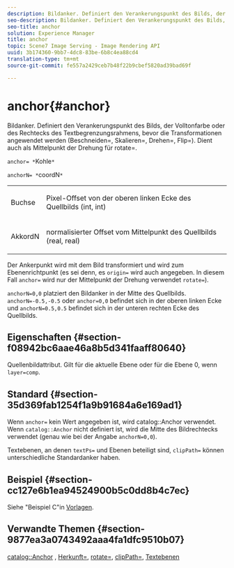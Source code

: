 ```yaml
---
description: Bildanker. Definiert den Verankerungspunkt des Bilds, der Volltonfarbe oder des Rechtecks des Textbegrenzungsrahmens, bevor die Transformationen angewendet werden (Beschneiden=, Skalieren=, Drehen=, Flip=). Dient auch als Mittelpunkt der Drehung für rotate=.
seo-description: Bildanker. Definiert den Verankerungspunkt des Bilds, der Volltonfarbe oder des Rechtecks des Textbegrenzungsrahmens, bevor die Transformationen angewendet werden (Beschneiden=, Skalieren=, Drehen=, Flip=). Dient auch als Mittelpunkt der Drehung für rotate=.
seo-title: anchor
solution: Experience Manager
title: anchor
topic: Scene7 Image Serving - Image Rendering API
uuid: 3b174360-9bb7-4dc8-83be-6b8c4ea88cd4
translation-type: tm+mt
source-git-commit: fe557a2429ceb7b48f22b9cbef5820ad39bad69f

---
```



# anchor{#anchor}

Bildanker. Definiert den Verankerungspunkt des Bilds, der Volltonfarbe oder des Rechtecks des Textbegrenzungsrahmens, bevor die Transformationen angewendet werden (Beschneiden=, Skalieren=, Drehen=, Flip=). Dient auch als Mittelpunkt der Drehung für rotate=.

`anchor= *`Kohle`*`

`anchorN= *`coordN`*`

<table id="simpletable_3ED1CD0BF473439FA1132FC84B4452A8"> 
 <tr class="strow"> 
  <td class="stentry"> <p><span class="codeph"> <span class="varname"> Buchse</span></span> </p> </td> 
  <td class="stentry"> <p>Pixel-Offset von der oberen linken Ecke des Quellbilds (int, int) </p></td> 
 </tr> 
 <tr class="strow"> 
  <td class="stentry"> <p><span class="codeph"> <span class="varname"> AkkordN</span></span> </p> </td> 
  <td class="stentry"> <p>normalisierter Offset vom Mittelpunkt des Quellbilds (real, real) </p></td> 
 </tr> 
</table>

Der Ankerpunkt wird mit dem Bild transformiert und wird zum Ebenenrichtpunkt (es sei denn, es `origin=` wird auch angegeben. In diesem Fall `anchor=` wird nur der Mittelpunkt der Drehung verwendet `rotate=`).

`anchorN=0,0` platziert den Bildanker in der Mitte des Quellbilds. `anchorN=-0.5,-0.5` oder `anchor=0,0` befindet sich in der oberen linken Ecke und `anchorN=0.5,0.5` befindet sich in der unteren rechten Ecke des Quellbilds.

## Eigenschaften {#section-f08942bc6aae46a8b5d341faaff80640}

Quellenbildattribut. Gilt für die aktuelle Ebene oder für die Ebene 0, wenn `layer=comp`.

## Standard {#section-35d369fab1254f1a9b91684a6e169ad1}

Wenn `anchor=` kein Wert angegeben ist, wird catalog::Anchor verwendet. Wenn `catalog::Anchor` nicht definiert ist, wird die Mitte des Bildrechtecks verwendet (genau wie bei der Angabe `anchorN=0,0`).

Textebenen, an denen `textPs=` und Ebenen beteiligt sind, `clipPath=` können unterschiedliche Standardanker haben.

## Beispiel {#section-cc127e6b1ea94524900b5c0dd8b4c7ec}

Siehe &quot;Beispiel C&quot;in [Vorlagen](../../../../../is-api/http-ref/image-serving-api-ref/c-http-protocol-reference/c-templates/c-templates.md#concept-3cd2d2adae0e41b2979b9640244d4d3e).

## Verwandte Themen {#section-9877ea3a0743492aaa4fa1dfc9510b07}

[catalog::Anchor](/help/aem-is-ir-api/is-api/image-catalog/image-serving-api-ref/c-image-catalog-reference/c-image-svg-data-reference/c-image-data-reference/r-anchor-cat.md) , [Herkunft=](../../../../../is-api/http-ref/image-serving-api-ref/c-http-protocol-reference/c-command-reference/r-origin.md#reference-e11c7ac06e2240cc884c3fec98f05138), [rotate=](../../../../../is-api/http-ref/image-serving-api-ref/c-http-protocol-reference/c-command-reference/r-rotate.md#reference-12abb086635546ec9ec2e1a793dc1096), [clipPath=](../../../../../is-api/http-ref/image-serving-api-ref/c-http-protocol-reference/c-command-reference/r-clippath.md#reference-8139b1b52dc54749b51b109521ddf83d), [Textebenen](../../../../../is-api/http-ref/image-serving-api-ref/c-http-protocol-reference/c-text-formatting/r-text-layers.md#reference-47e78cfb18134db5ab09e17af14a6a8f)
